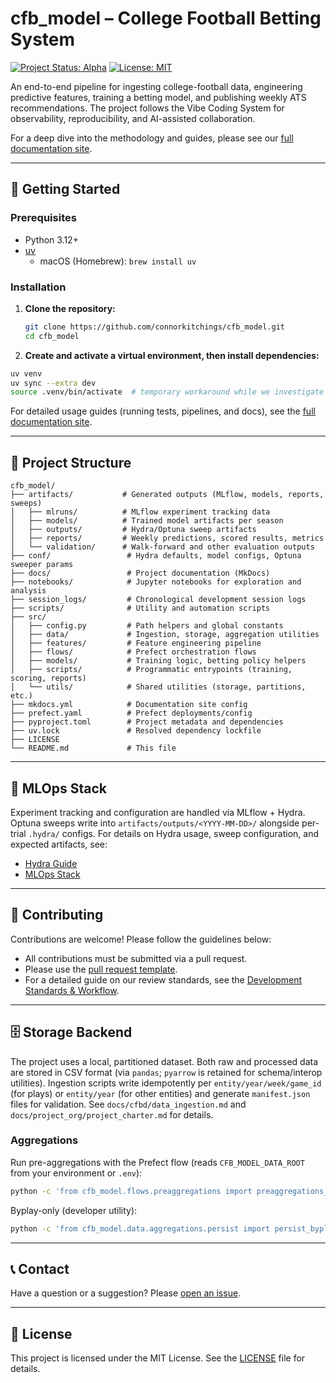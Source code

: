 # cfb_model – College Football Betting System

[![Project Status: Alpha](https://www.repostatus.org/badges/latest/alpha.svg)](https://www.repostatus.org/#alpha)
[![License: MIT](https://img.shields.io/badge/License-MIT-yellow.svg)](https://opensource.org/licenses/MIT)

An end-to-end pipeline for ingesting college-football data, engineering predictive features,
training a betting model, and publishing weekly ATS recommendations. The project follows the Vibe
Coding System for observability, reproducibility, and AI-assisted collaboration.

For a deep dive into the methodology and guides, please see our [full documentation site](./docs/index.md).

---

## 🚀 Getting Started

### Prerequisites

- Python 3.12+
- [uv](https://github.com/astral-sh/uv)
  - macOS (Homebrew): `brew install uv`

### Installation

1. **Clone the repository:**

   ```bash
   git clone https://github.com/connorkitchings/cfb_model.git
   cd cfb_model
   ```

2. **Create and activate a virtual environment, then install dependencies:**

```bash
uv venv
uv sync --extra dev
source .venv/bin/activate  # temporary workaround while we investigate `uv run` panic
```

For detailed usage guides (running tests, pipelines, and docs), see the
[full documentation site](./docs/index.md).

---

## 📂 Project Structure

```text
cfb_model/
├── artifacts/           # Generated outputs (MLflow, models, reports, sweeps)
│   ├── mlruns/          # MLflow experiment tracking data
│   ├── models/          # Trained model artifacts per season
│   ├── outputs/         # Hydra/Optuna sweep artifacts
│   ├── reports/         # Weekly predictions, scored results, metrics
│   └── validation/      # Walk-forward and other evaluation outputs
├── conf/                 # Hydra defaults, model configs, Optuna sweeper params
├── docs/                 # Project documentation (MkDocs)
├── notebooks/            # Jupyter notebooks for exploration and analysis
├── session_logs/         # Chronological development session logs
├── scripts/              # Utility and automation scripts
├── src/
│   ├── config.py         # Path helpers and global constants
│   ├── data/             # Ingestion, storage, aggregation utilities
│   ├── features/         # Feature engineering pipeline
│   ├── flows/            # Prefect orchestration flows
│   ├── models/           # Training logic, betting policy helpers
│   ├── scripts/          # Programmatic entrypoints (training, scoring, reports)
│   └── utils/            # Shared utilities (storage, partitions, etc.)
├── mkdocs.yml            # Documentation site config
├── prefect.yaml          # Prefect deployments/config
├── pyproject.toml        # Project metadata and dependencies
├── uv.lock               # Resolved dependency lockfile
├── LICENSE
└── README.md             # This file
```

---

## 🤖 MLOps Stack

Experiment tracking and configuration are handled via MLflow + Hydra. Optuna sweeps write into
`artifacts/outputs/<YYYY-MM-DD>/` alongside per-trial `.hydra/` configs. For details on Hydra
usage, sweep configuration, and expected artifacts, see:

- [Hydra Guide](docs/guides/hydra_guide.md)
- [MLOps Stack](docs/project_org/mlops_stack.md)

---

## 🤝 Contributing

Contributions are welcome! Please follow the guidelines below:

- All contributions must be submitted via a pull request.
- Please use the [pull request template](./.github/pull_request_template.md).
- For a detailed guide on our review standards, see the [Development Standards & Workflow](./docs/project_org/development_standards.md).

---

## 🗄️ Storage Backend

The project uses a local, partitioned dataset. Both raw and processed data are stored in CSV format
(via `pandas`; `pyarrow` is retained for schema/interop utilities).
Ingestion scripts write idempotently per `entity/year/week/game_id` (for plays) or `entity/year`
(for other entities) and generate `manifest.json` files for validation.
See `docs/cfbd/data_ingestion.md` and `docs/project_org/project_charter.md` for details.

### Aggregations

Run pre-aggregations with the Prefect flow (reads `CFB_MODEL_DATA_ROOT` from your environment or `.env`):

```bash
python -c 'from cfb_model.flows.preaggregations import preaggregations_flow as f; f(year=2024)'
```

Byplay-only (developer utility):

```bash
python -c 'from cfb_model.data.aggregations.persist import persist_byplay_only as f; f(year=2024)'
```

---

## 📞 Contact

Have a question or a suggestion? Please [open an issue](https://github.com/connorkitchings/cfb_model/issues).

---

## 📄 License

This project is licensed under the MIT License. See the [LICENSE](LICENSE) file for details.

